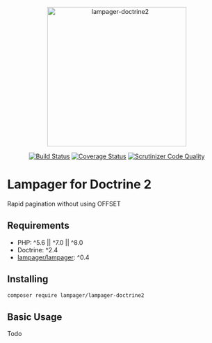 <p align="center">
<img width="320" alt="lampager-doctrine2" src="https://user-images.githubusercontent.com/1351893/31839014-3e74b952-b61a-11e7-8d75-adba77a935ae.png">
</p>
<p align="center">
<a href="https://travis-ci.com/lampager/lampager-doctrine2"><img src="https://travis-ci.com/lampager/lampager-doctrine2.svg?branch=master" alt="Build Status"></a>
<a href="https://coveralls.io/github/lampager/lampager-doctrine2?branch=master"><img src="https://coveralls.io/repos/github/lampager/lampager-doctrine2/badge.svg?branch=master" alt="Coverage Status"></a>
<a href="https://scrutinizer-ci.com/g/lampager/lampager-doctrine2/?branch=master"><img src="https://scrutinizer-ci.com/g/lampager/lampager-doctrine2/badges/quality-score.png?b=master" alt="Scrutinizer Code Quality"></a>
</p>

# Lampager for Doctrine 2

Rapid pagination without using OFFSET

## Requirements

- PHP: ^5.6 || ^7.0 || ^8.0
- Doctrine: ^2.4
- [lampager/lampager](https://github.com/lampager/lampager): ^0.4

## Installing

```bash
composer require lampager/lampager-doctrine2
```

## Basic Usage

Todo
